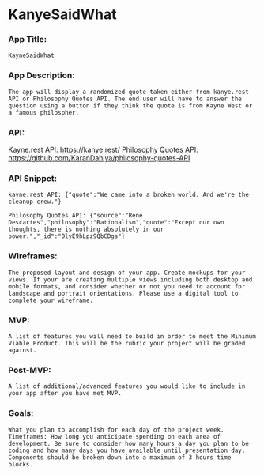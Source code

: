 # KanyeSaidWhat

### App Title: 
    
    KayneSaidWhat
    
### App Description:
   
    The app will display a randomized quote taken either from kanye.rest API or Philosophy Quotes API. The end user will have to answer the question using a button if they think the quote is from Kayne West or a famous philospher.
    
### API: 
    
   Kayne.rest API: https://kanye.rest/
   Philosophy Quotes API: https://github.com/KaranDahiya/philosophy-quotes-API
    
### API Snippet:
    
 ``` 
 kayne.rest API: {"quote":"We came into a broken world. And we're the cleanup crew."} 
 ``` 
 
 ``` 
 Philosophy Quotes API: {"source":"René Descartes","philosophy":"Rationalism","quote":"Except our own thoughts, there is nothing absolutely in our power.","_id":"0lyE9hLpz9QbCDgs"}
 ```
   
### Wireframes:
    
    The proposed layout and design of your app. Create mockups for your views. If your are creating multiple views including both desktop and mobile formats, and consider whether or not you need to account for landscape and portrait orientations. Please use a digital tool to complete your wireframe.
    
### MVP:
    
    A list of features you will need to build in order to meet the Minimum Viable Product. This will be the rubric your project will be graded against.
    
### Post-MVP: 
    
    A list of additional/advanced features you would like to include in your app after you have met MVP.
    
### Goals:
    
    What you plan to accomplish for each day of the project week.
    Timeframes: How long you anticipate spending on each area of development. Be sure to consider how many hours a day you plan to be coding and how many days you have available until presentation day. Components should be broken down into a maximum of 3 hours time blocks.
